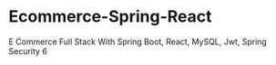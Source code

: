 # Ecommerce-Spring-React
E Commerce Full Stack With Spring Boot, React, MySQL, Jwt, Spring Security 6

